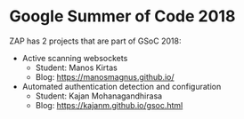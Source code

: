 # Google Summer of Code 2018

ZAP has 2 projects that are part of GSoC 2018:

* Active scanning websockets
  * Student: Manos Kirtas
  * Blog: https://manosmagnus.github.io/
* Automated authentication detection and configuration
  * Student: Kajan Mohanagandhirasa 
  * Blog: https://kajanm.github.io/gsoc.html
